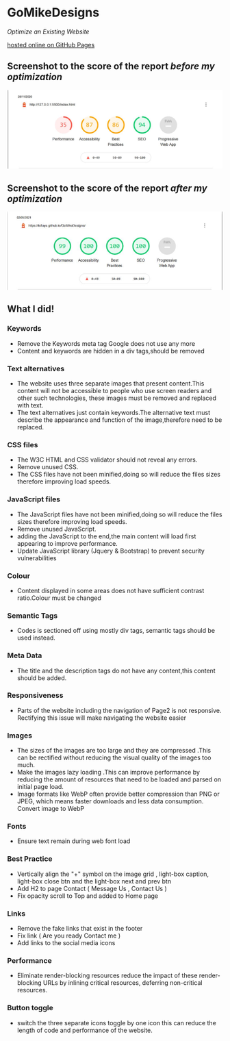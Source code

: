 # GoMikeDesigns
*Optimize an Existing Website*

[hosted online on GitHub Pages](https://isfiaya.github.io/GoMikeDesigns/)

## Screenshot to the score of the report *before my optimization*


![report](/img/before-my-optimization.JPG)



## Screenshot to the score of the report *after my optimization*
![report](/img/after-my-optimization.JPG)


## What I did! 
### Keywords
- Remove the Keywords meta tag Google does not use any more
- Content and keywords are hidden in a div tags,should be removed 
### Text alternatives
- The website uses three separate images that present content.This content will not be accessible to people who use screen readers and other such technologies, these images must be removed and replaced with text.
- The text alternatives just contain keywords.The alternative text must describe the appearance and function of the image,therefore need to be replaced.
### CSS files
- The W3C HTML and CSS validator should not reveal any errors. 
- Remove unused CSS.
- The CSS files have not been minified,doing so will reduce the files sizes therefore improving load speeds.
### JavaScript files
- The JavaScript files have not been minified,doing so will reduce the files sizes therefore improving load speeds.
- Remove unused JavaScript.
- adding the JavaScript to the end,the main content will load first appearing to improve performance.
- Update JavaScript library (Jquery & Bootstrap) to prevent security vulnerabilities
### Colour
- Content displayed in some areas does not have sufficient contrast ratio.Colour must be changed
### Semantic Tags
- Codes is sectioned off using mostly div tags, semantic tags should be used instead.
### Meta Data
- The title and the description tags do not have any content,this content should be added.
### Responsiveness
- Parts of the website including the navigation of Page2 is not responsive. Rectifying this issue will make navigating the website easier 
### Images
- The sizes of the images are too large and they are compressed .This can be rectified without reducing the visual quality of the images too much.
- Make the images lazy loading .This can improve performance by reducing the amount of resources that need to be loaded and parsed on initial page load.
- Image formats like WebP often provide better compression than PNG or JPEG, which means faster downloads and less data consumption. Convert image to WebP
### Fonts
- Ensure text remain during web font load
### Best Practice
- Vertically align the "+" symbol on the image grid , light-box caption, light-box close btn and the light-box next and prev btn 
- Add H2 to page Contact ( Message Us , Contact Us )
- Fix opacity scroll to Top and added to Home page 
### Links
- Remove the fake links that exist in the footer 
- Fix link ( Are you ready Contact me )
- Add links to the social media icons 
### Performance
- Eliminate render-blocking resources reduce the impact of these render-blocking URLs by inlining critical resources, deferring non-critical resources.
### Button toggle
- switch the three separate icons toggle by one icon this can reduce the length of code and performance of the website.